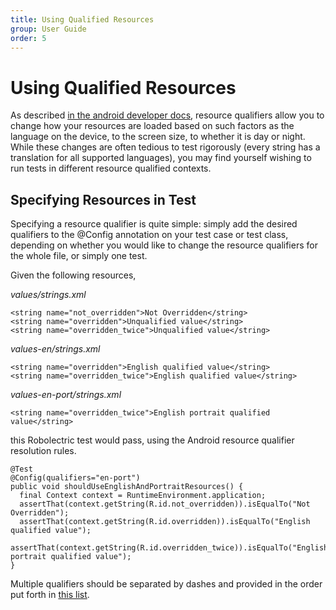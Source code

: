 ```yaml
---
title: Using Qualified Resources
group: User Guide
order: 5
---
```


# Using Qualified Resources

As described [in the android developer docs](http://developer.android.com/guide/topics/resources/providing-resources.html#AlternativeResources), resource qualifiers allow you to change how your resources are loaded based on such factors as the language on the device, to the screen size, to whether it is day or night.  While these changes are often tedious to test rigorously (every string has a translation for all supported languages), you may find yourself wishing to run tests in different resource qualified contexts.

## Specifying Resources in Test

Specifying a resource qualifier is quite simple: simply add the desired qualifiers to the @Config annotation on your test case or test class, depending on whether you would like to change the resource qualifiers for the whole file, or simply one test.

Given the following resources,

*values/strings.xml*

```
<string name="not_overridden">Not Overridden</string>
<string name="overridden">Unqualified value</string>
<string name="overridden_twice">Unqualified value</string>
```

*values-en/strings.xml*

```
<string name="overridden">English qualified value</string>
<string name="overridden_twice">English qualified value</string>
```

*values-en-port/strings.xml*

```
<string name="overridden_twice">English portrait qualified value</string>
```

this Robolectric test would pass, using the Android resource qualifier resolution rules.


```
@Test
@Config(qualifiers="en-port")
public void shouldUseEnglishAndPortraitResources() {
  final Context context = RuntimeEnvironment.application;
  assertThat(context.getString(R.id.not_overridden)).isEqualTo("Not Overridden");
  assertThat(context.getString(R.id.overridden)).isEqualTo("English qualified value");
  assertThat(context.getString(R.id.overridden_twice)).isEqualTo("English portrait qualified value");
}
```

Multiple qualifiers should be separated by dashes and provided in the order put forth in [this list](http://developer.android.com/guide/topics/resources/providing-resources.html#table2).
